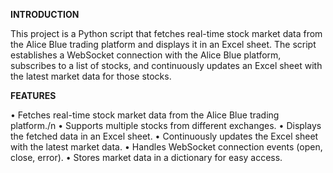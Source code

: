 **INTRODUCTION**

This project is a Python script that fetches real-time stock market data from the Alice Blue trading platform and displays it in an Excel sheet. The script establishes a WebSocket connection with the Alice Blue platform, subscribes to a list of stocks, and continuously updates an Excel sheet with the latest market data for those stocks.

**FEATURES**

•	Fetches real-time stock market data from the Alice Blue trading platform./n
•	Supports multiple stocks from different exchanges.
•	Displays the fetched data in an Excel sheet.
•	Continuously updates the Excel sheet with the latest market data.
•	Handles WebSocket connection events (open, close, error).
•	Stores market data in a dictionary for easy access.
